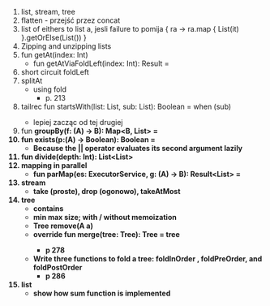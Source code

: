 1. list, stream, tree
1. flatten - przejść przez concat
1. list of eithers to list a, jesli failure to pomija
    { ra -> ra.map { List(it) }.getOrElse(List()) }
1. Zipping and unzipping lists
1. fun getAt(index: Int)
    * fun getAtViaFoldLeft(index: Int): Result<A> =
1. short circuit foldLeft
1. splitAt
    * using fold
        * p. 213
1. tailrec fun startsWith(list: List<A>, sub: List<A>): Boolean =
   when (sub)
   * lepiej zacząc od tej drugiej
1. fun <B> groupBy(f: (A) -> B): Map<B, List<A>> =
1. fun exists(p:(A) -> Boolean): Boolean =
    * Because the || operator evaluates its second argument lazily
1. fun divide(depth: Int): List<List<A>>
1. mapping in parallel
    * fun <B> parMap(es: ExecutorService, g: (A) -> B): Result<List<B>> =
1. stream
    * take (proste), drop (ogonowo), takeAtMost
1. tree
    * contains
    * min max size; with / without memoization
    * Tree<A> remove(A a)
    * override fun merge(tree: Tree<Nothing>): Tree<Nothing> = tree
        * p 278
    * Write three functions to fold a tree: foldInOrder , foldPreOrder, and foldPostOrder
        * p 286
1. list
    * show how sum function is implemented
    